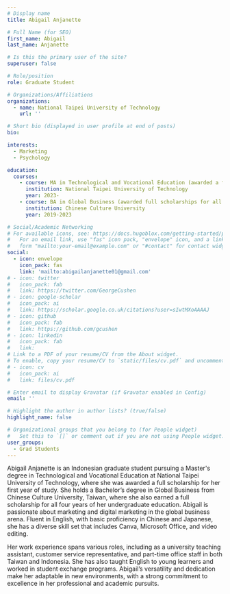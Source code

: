 ```yaml
---
# Display name
title: Abigail Anjanette

# Full Name (for SEO)
first_name: Abigail
last_name: Anjanette

# Is this the primary user of the site?
superuser: false

# Role/position
role: Graduate Student

# Organizations/Affiliations
organizations:
  - name: National Taipei University of Technology
    url: ''

# Short bio (displayed in user profile at end of posts)
bio:

interests:
  - Marketing
  - Psychology

education:
  courses:
    - course: MA in Technological and Vocational Education (awarded a full scholarship for the first year of study)
      institution: National Taipei University of Technology
      year: 2023-
    - course: BA in Global Business (awarded full scholarships for all four years of study)
      institution: Chinese Culture University 
      year: 2019-2023

# Social/Academic Networking
# For available icons, see: https://docs.hugoblox.com/getting-started/page-builder/#icons
#   For an email link, use "fas" icon pack, "envelope" icon, and a link in the
#   form "mailto:your-email@example.com" or "#contact" for contact widget.
social:
  - icon: envelope
    icon_pack: fas
    link: 'mailto:abigailanjanette01@gmail.com'
# - icon: twitter
#   icon_pack: fab
#   link: https://twitter.com/GeorgeCushen
# - icon: google-scholar
#   icon_pack: ai
#   link: https://scholar.google.co.uk/citations?user=sIwtMXoAAAAJ
# - icon: github
#   icon_pack: fab
#   link: https://github.com/gcushen
# - icon: linkedin
#   icon_pack: fab
#   link: 
# Link to a PDF of your resume/CV from the About widget.
# To enable, copy your resume/CV to `static/files/cv.pdf` and uncomment the lines below.
# - icon: cv
#   icon_pack: ai
#   link: files/cv.pdf

# Enter email to display Gravatar (if Gravatar enabled in Config)
email: ''

# Highlight the author in author lists? (true/false)
highlight_name: false

# Organizational groups that you belong to (for People widget)
#   Set this to `[]` or comment out if you are not using People widget.
user_groups:
  - Grad Students
---
```


Abigail Anjanette is an Indonesian graduate student pursuing a Master's degree in Technological and Vocational Education at National Taipei University of Technology, where she was awarded a full scholarship for her first year of study. She holds a Bachelor’s degree in Global Business from Chinese Culture University, Taiwan, where she also earned a full scholarship for all four years of her undergraduate education. Abigail is passionate about marketing and digital marketing in the global business arena. Fluent in English, with basic proficiency in Chinese and Japanese, she has a diverse skill set that includes Canva, Microsoft Office, and video editing.

Her work experience spans various roles, including as a university teaching assistant, customer service representative, and part-time office staff in both Taiwan and Indonesia. She has also taught English to young learners and worked in student exchange programs. Abigail’s versatility and dedication make her adaptable in new environments, with a strong commitment to excellence in her professional and academic pursuits.